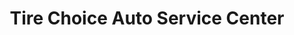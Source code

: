 ---
title: "Tire Choice Auto Service Center"
url: /new-smyrna-beach/tire-choice-auto-service-center/
shop: Autowerkstatt
---